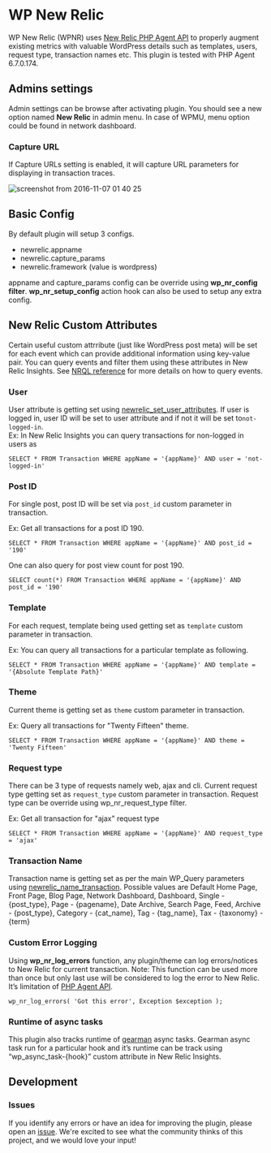 # WP New Relic

WP New Relic (WPNR) uses [New Relic PHP Agent API](https://docs.newrelic.com/docs/agents/php-agent/configuration/php-agent-api) to properly augment existing metrics with valuable WordPress details such as templates, users, request type, transaction names etc. This plugin is tested with PHP Agent 6.7.0.174.

## Admins settings

Admin settings can be browse after activating plugin. You should see a new option named __New Relic__ in admin menu. In case of WPMU, menu option could be found in network dashboard.

### Capture URL

If Capture URLs setting is enabled, it will capture URL parameters for displaying in transaction traces.

![screenshot from 2016-11-07 01 40 25](https://cloud.githubusercontent.com/assets/2941333/20041170/60d41e3a-a48b-11e6-9282-3f12d874606f.png)

## Basic Config

By default plugin will setup 3 configs.
- newrelic.appname
- newrelic.capture_params
- newrelic.framework (value is wordpress)

appname and capture_params config can be override using __wp_nr_config filter__. __wp_nr_setup_config__ action hook can also be used to setup any extra config.

## New Relic Custom Attributes

Certain useful custom attrribute (just like WordPress post meta) will be set for each event which can provide additional information using key-value pair. You can query events and filter them using these attributes in New Relic Insights. See [NRQL reference](https://docs.newrelic.com/docs/insights/new-relic-insights/using-new-relic-query-language/nrql-reference) for more details on how to query events.

### User

User attribute is getting set using [newrelic_set_user_attributes](https://docs.newrelic.com/docs/agents/php-agent/configuration/php-agent-api#api-set-user-attributes). If user is logged in, user ID will be set to user attribute and if not it will be set to`not-logged-in`.  
Ex: In New Relic Insights you can query transactions for non-logged in users as
```
SELECT * FROM Transaction WHERE appName = '{appName}' AND user = 'not-logged-in'
```

### Post ID
For single post, post ID will be set via `post_id` custom parameter in transaction.
  
Ex: Get all transactions for a post ID 190.
```
SELECT * FROM Transaction WHERE appName = '{appName}' AND post_id = '190'
```

One can also query for post view count for post 190.
```
SELECT count(*) FROM Transaction WHERE appName = '{appName}' AND post_id = '190'
```

### Template

For each request, template being used getting set as `template` custom parameter in transaction.

Ex: You can query all transactions for a particular template as following.
```
SELECT * FROM Transaction WHERE appName = '{appName}' AND template = '{Absolute Template Path}'
```

### Theme

Current theme is getting set as `theme` custom parameter in transaction.

Ex: Query all transactions for "Twenty Fifteen" theme.
```
SELECT * FROM Transaction WHERE appName = '{appName}' AND theme = 'Twenty Fifteen'
```

### Request type

There can be 3 type of requests namely web, ajax and cli. Current request type getting set as `request_type` custom parameter in transaction.
Request type can be override using wp_nr_request_type filter.

Ex: Get all transaction for "ajax" request type
```
SELECT * FROM Transaction WHERE appName = '{appName}' AND request_type = 'ajax'
```

### Transaction Name

Transaction name is getting set as per the main WP_Query parameters using [newrelic_name_transaction](https://docs.newrelic.com/docs/agents/php-agent/configuration/php-agent-api#api-name-wt). 
Possible values are Default Home Page, Front Page, Blog Page, Network Dashboard, Dashboard, Single - {post_type}, Page - {pagename}, Date Archive, Search Page, Feed, Archive - {post_type}, Category - {cat_name}, Tag - {tag_name}, Tax - {taxonomy} - {term}

### Custom Error Logging

Using __wp_nr_log_errors__ function, any plugin/theme can log errors/notices to New Relic for current transaction. 
Note: This function can be used more than once but only last use will be considered to log the error to New Relic. It’s limitation of [PHP Agent API](https://docs.newrelic.com/docs/agents/php-agent/configuration/php-agent-api#api-notice-error).

```
wp_nr_log_errors( 'Got this error', Exception $exception );
```

### Runtime of async tasks

This plugin also tracks runtime of [gearman](https://github.com/10up/WP-Gears) async tasks. Gearman async task run for a particular hook and it’s runtime can be track using “wp_async_task-{hook}” custom attribute in New Relic Insights.

## Development

### Issues

If you identify any errors or have an idea for improving the plugin, please open an [issue](https://github.com/10up/wp-newrelic/issues?stage=open). We're excited to see what the community thinks of this project, and we would love your input!
